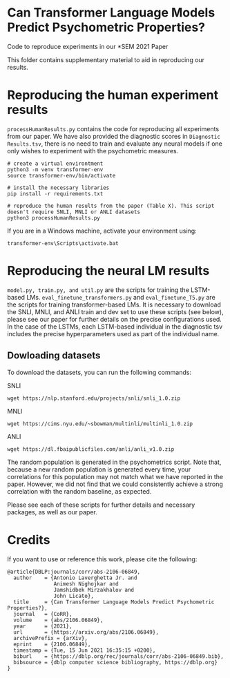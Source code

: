 # Can Transformer Language Models Predict Psychometric Properties?


Code to reproduce experiments in our *SEM 2021 Paper

This folder contains supplementary material to aid in reproducing our results.

# Reproducing the human experiment results

```processHumanResults.py``` contains the code for reproducing all experiments from our paper. We have also provided the diagnostic scores in ```Diagnostic Results.tsv```, there is no need to train and evaluate any neural models if one only wishes to experiment with the psychometric measures.


```
# create a virtual environtment
python3 -m venv transformer-env
source transformer-env/bin/activate

# install the necessary libraries
pip install -r requirements.txt

# reproduce the human results from the paper (Table X). This script doesn't require SNLI, MNLI or ANLI datasets
python3 processHumanResults.py

```

If you are in a Windows machine, activate your environment using:

```
transformer-env\Scripts\activate.bat

```

# Reproducing the neural LM results

```model.py, train.py, and util.py``` are the scripts for training the LSTM-based LMs. ```eval_finetune_transformers.py``` and ```eval_finetune_T5.py``` are the scripts for training transformer-based LMs. It is necessary to download the SNLI, MNLI, and ANLI train and dev set to use these scripts (see below), please see our paper for further details on the precise configurations used. In the case of the LSTMs, each LSTM-based individual in the diagnostic tsv includes the precise hyperparameters used as part of the individual name.

## Dowloading datasets

To download the datasets, you can run the following commands:

SNLI
```
wget https://nlp.stanford.edu/projects/snli/snli_1.0.zip
```

MNLI
```
wget https://cims.nyu.edu/~sbowman/multinli/multinli_1.0.zip
```

ANLI
```
wget https://dl.fbaipublicfiles.com/anli/anli_v1.0.zip
```

The random population is generated in the psychometrics script. Note that, because a new random population is generated every time, your correlations for this population may not match what we have reported in the paper. However, we did not find that we could consistently achieve a strong correlation with the random baseline, as expected.

Please see each of these scripts for further details and necessary packages, as well as our paper.

# Credits

If you want to use or reference this work, please cite the following:

```
@article{DBLP:journals/corr/abs-2106-06849,
  author    = {Antonio Laverghetta Jr. and
               Animesh Nighojkar and
               Jamshidbek Mirzakhalov and
               John Licato},
  title     = {Can Transformer Language Models Predict Psychometric Properties?},
  journal   = {CoRR},
  volume    = {abs/2106.06849},
  year      = {2021},
  url       = {https://arxiv.org/abs/2106.06849},
  archivePrefix = {arXiv},
  eprint    = {2106.06849},
  timestamp = {Tue, 15 Jun 2021 16:35:15 +0200},
  biburl    = {https://dblp.org/rec/journals/corr/abs-2106-06849.bib},
  bibsource = {dblp computer science bibliography, https://dblp.org}
}
```